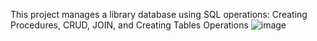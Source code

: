 This project manages a library database using SQL operations: Creating Procedures, CRUD, JOIN, and Creating Tables Operations
![image](https://github.com/user-attachments/assets/51b9894f-1201-4cc7-9306-a573c5e49a6b)
